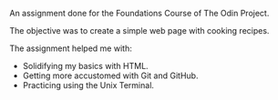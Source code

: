 An assignment done for the Foundations Course of The Odin Project.

The objective was to create a simple web page with cooking recipes.

The assignment helped me with:
* Solidifying my basics with HTML.
* Getting more accustomed with Git and GitHub.
* Practicing using the Unix Terminal.